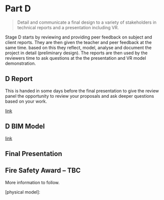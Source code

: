 # Part D

> Detail and communicate a final design to a variety of stakeholders in technical reports and a presentation including VR. 

Stage D starts by reviewing and providing peer feedback on subject and client reports. They are then given the teacher and peer feedback at the same time. based on this they reflect, model, analyse and document the project in detail (preliminary design). The reports are then used by the reviewers time to ask questions at the  the presentation and VR model demonstration. 

## D Report 
This is handed in some days before the final presentation to give the review panel the opportunity to review your proposals and ask deeper questions based on your work.

[link](/41936/Deliverables/FinalReport)

## D BIM Model

[link](/41936/Deliverables/FinalBIM)

## Final Presentation

## Fire Safety Award – TBC 

More information to follow. 

[physical model]: 

